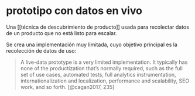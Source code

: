 # prototipo con datos en vivo
Una [[técnica de descubrimiento de producto]] usada para recolectar datos de un producto que no está listo para escalar.

Se crea una implementación muy limitada, cuyo objetivo principal es la recolección de datos de uso:

> A live-data prototype is a very limited implementation. It typically has none of the productization that’s normally required, such as the full set of use cases, automated tests, full analytics instrumentation, internationalization and localization, performance and scalability, SEO work, and so forth. [@cagan2017, 235]